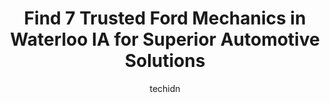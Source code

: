 ---
layout: ampstory
image: https://images.unsplash.com/photo-1637160967973-88751d581827?ixlib=rb-4.0.3&ixid=MnwxMjA3fDB8MHxwaG90by1wYWdlfHx8fGVufDB8fHx8&auto=format&fit=crop&w=640&h=853&q=80
author: techidn
featured: false
description: Trust your vehicles maintenance and repairs to the 7 best Ford Mechanic in Waterloo IA, USA. With their extensive experience, cutting-edge technology, and commitment to customer satisfactio
title: Find 7 Trusted Ford Mechanics in Waterloo IA for Superior Automotive Solutions
cover:
   title: Find 7 Trusted Ford Mechanics in Waterloo IA for Superior Automotive Solutions
   subtitle: Rickpate
   background: https://images.unsplash.com/photo-1637160967973-88751d581827?ixlib=rb-4.0.3&ixid=MnwxMjA3fDB8MHxwaG90by1wYWdlfHx8fGVufDB8fHx8&auto=format&fit=crop&w=640&h=853&q=80

pages: 
 - layout: thirds
   top: <h1>#1 Jim Lind Service</h1>
   bottom: "<p>On the road back to Montana and my CEL and ETC light comes on in my Ram Promaster on a Saturday evening in Dike, Iowa. I coded a multiple cylinder misfire and was despera</p>"
   background: https://www.knot35.com/toplist/wp-content/uploads/2023/06/best-ford-mechanic-1-in-waterloo-ia-1685839523.jpeg
   backgroundblur: true
 - layout: thirds
   top: <h1>#2 Import AutoWerks</h1>
   bottom: "<p>1671 Sycamore St, Waterloo, IA 50703, United States</p>"
   background: https://www.knot35.com/toplist/wp-content/uploads/2023/06/best-ford-mechanic-2-in-waterloo-ia-1685839523.jpeg
   cta:
      link: https://www.knot35.com/toplist/find-7-trusted-ford-mechanics-in-waterloo-ia-for-superior-automotive-solutions/
      text: Find 7 Trusted Ford Mechanics in Waterloo IA for Superior Automotive Solutions
 - layout: thirds
   top: <h1>#3 Murphys Auto Service</h1>
   bottom: "<p>414 E 7th St, Waterloo, IA 50703, United States</p>"
   background: https://www.knot35.com/toplist/wp-content/uploads/2023/06/best-ford-mechanic-3-in-waterloo-ia-1685839523.jpeg
   cta:
      link: https://www.knot35.com/toplist/find-7-trusted-ford-mechanics-in-waterloo-ia-for-superior-automotive-solutions/
      text: Find 7 Trusted Ford Mechanics in Waterloo IA for Superior Automotive Solutions
 - layout: thirds
   top: <h1>#4 Neds Auto Repair</h1>
   bottom: "<p>1400 Black Hawk St, Waterloo, IA 50702, United States</p>"
   background: https://images.unsplash.com/photo-1524169358666-79f22534bc6e?ixlib=rb-4.0.3&ixid=MnwxMjA3fDB8MHxwaG90by1wYWdlfHx8fGVufDB8fHx8&auto=format&fit=crop&w=640&h=853&q=80
   cta:
      link: https://www.knot35.com/toplist/find-7-trusted-ford-mechanics-in-waterloo-ia-for-superior-automotive-solutions/
      text: Find 7 Trusted Ford Mechanics in Waterloo IA for Superior Automotive Solutions
 - layout: thirds
   top: <h1>#5 Jeffries Repair</h1>
   bottom: "<p>6034 Foulk Rd, Waterloo, IA 50702, United States</p>"
   background: https://images.unsplash.com/photo-1615749413727-825b59a857b5?ixlib=rb-4.0.3&ixid=MnwxMjA3fDB8MHxwaG90by1wYWdlfHx8fGVufDB8fHx8&auto=format&fit=crop&w=640&h=853&q=80
   cta:
      link: https://www.knot35.com/toplist/find-7-trusted-ford-mechanics-in-waterloo-ia-for-superior-automotive-solutions/
      text: Find 7 Trusted Ford Mechanics in Waterloo IA for Superior Automotive Solutions
 - layout: thirds
   top: <h1>#6 J & J Auto Service & Sales, Inc.</h1>
   bottom: "<p>2909 Lafayette St, Waterloo, IA 50703, United States</p>"
   background: https://images.unsplash.com/photo-1567095761054-7a02e69e5c43?ixlib=rb-4.0.3&ixid=MnwxMjA3fDB8MHxwaG90by1wYWdlfHx8fGVufDB8fHx8&auto=format&fit=crop&w=640&h=853&q=80
   cta:
      link: https://www.knot35.com/toplist/find-7-trusted-ford-mechanics-in-waterloo-ia-for-superior-automotive-solutions/
      text: Find 7 Trusted Ford Mechanics in Waterloo IA for Superior Automotive Solutions
 - layout: thirds
   top: <h1>#7 Sprungs Automotive</h1>
   bottom: "<p>1814 Jefferson St, Waterloo, IA 50702, United States</p>"
   background: https://images.unsplash.com/photo-1608501821300-4f99e58bba77?ixlib=rb-4.0.3&ixid=MnwxMjA3fDB8MHxwaG90by1wYWdlfHx8fGVufDB8fHx8&auto=format&fit=crop&w=640&h=853&q=80
   cta:
      link: https://www.knot35.com/toplist/find-7-trusted-ford-mechanics-in-waterloo-ia-for-superior-automotive-solutions/
      text: Find 7 Trusted Ford Mechanics in Waterloo IA for Superior Automotive Solutions
 - layout: thirds
   middle: Continue reading...
   background: https://images.unsplash.com/photo-1602536052359-ef94c21c5948?ixlib=rb-4.0.3&ixid=MnwxMjA3fDB8MHxwaG90by1wYWdlfHx8fGVufDB8fHx8&auto=format&fit=crop&w=640&h=853&q=80
   cta:
      link: https://www.knot35.com/toplist/find-7-trusted-ford-mechanics-in-waterloo-ia-for-superior-automotive-solutions/
      text: Find 7 Trusted Ford Mechanics in Waterloo IA for Superior Automotive Solutions
      
---